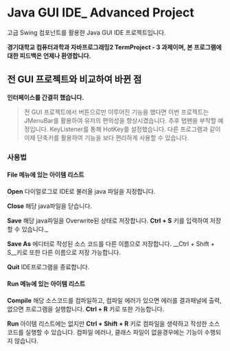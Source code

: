 # Java GUI IDE_ Advanced Project
고급 Swing 컴포넌트를 활용한 Java GUI IDE 프로젝트입니다.

**경기대학교 컴퓨터과학과 자바프로그래밍2 TermProject - 3 과제이며, 본 프로그램에 대한 피드백은 언제나 환영합니다.**

## 전 GUI 프로젝트와 비교하여 바뀐 점

**인터페이스를 간결히 했습니다.**
>전 GUI 프로젝트에서 버튼으로만 이루어진 기능을 했다면 이번 프로젝트는 JMenuBar를 활용하여 유저의 편의성을 향상시켰습니다. 추후 탭팬을 부착할 예정입니다.
>KeyListener를 통해 HotKey를 설정했습니다. 다른 프로그램과 같이 이제 단축키를 활용하여 기능을 보다 편리하게 사용할 수 있습니다.

### 사용법

#### File 메뉴에 있는 아이템 리스트
**Open**
다이얼로그로 IDE로 불러올 java 파일을 지정합니다.

**Close**
해당 java파일을 닫습니다.

**Save**
해당 java파일을 Overwrite된 상태로 저장합니다. __Ctrl + S__ 키를 입력하여 저장할 수 있습니다._

**Save As**
에디터로 작성된 소스 코드를 다른 이름으로 저장합니다. __Ctrl + Shift + S__키로 또한 다른 이름으로 저장 가능합니다.

**Quit**
IDE프로그램을 종료합니다.

#### Run 메뉴에 있는 아이템 리스트
**Compile**
해당 소스코드를 컴파일하고, 컴파일 에러가 있으면 에러를 결과패널에 출력, 없으면 프로그램을 실행합니다.  __Ctrl + R__ 키로 또한 가능합니다.

**Run**
아이템 리스트에는 없지만 __Ctrl + Shift + R__ 키로 컴파일을 생략하고 작성한 소스코드를 실행할 수 있습니다. 컴파일 에러나, 클래스 파일이 없을경우에는 기능이 수행되지 않습니다.
